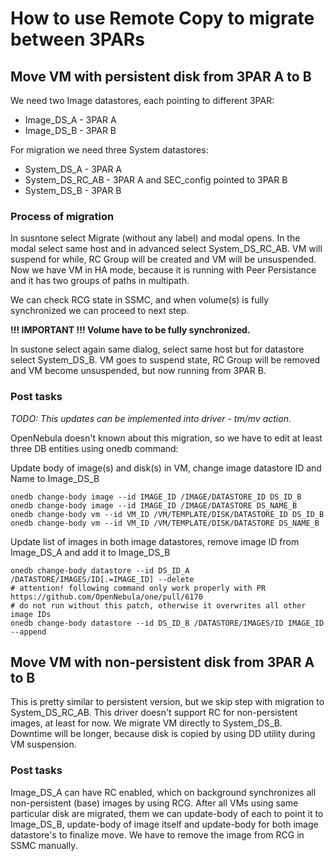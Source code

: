 # How to use Remote Copy to migrate between 3PARs

## Move VM with persistent disk from 3PAR A to B

We need two Image datastores, each pointing to different 3PAR:

- Image_DS_A - 3PAR A
- Image_DS_B - 3PAR B

For migration we need three System datastores:

- System_DS_A - 3PAR A
- System_DS_RC_AB - 3PAR A and SEC_config pointed to 3PAR B
- System_DS_B - 3PAR B

### Process of migration

In susntone select Migrate (without any label) and modal opens. In the modal select same host and in advanced select 
System_DS_RC_AB. VM will suspend for while, RC Group will be created and VM will be unsuspended. Now we have VM in HA
mode, because it is running with Peer Persistance and it has two groups of paths in multipath.

We can check RCG state in SSMC, and when volume(s) is fully synchronized we can proceed to next step.

**!!! IMPORTANT !!! Volume have to be fully synchronized.**

In sustone select again same dialog, select same host but for datastore select System_DS_B. VM goes to suspend state, 
RC Group will be removed and VM become unsuspended, but now running from 3PAR B.

### Post tasks

*TODO: This updates can be implemented into driver - tm/mv action.*

OpenNebula doesn't known about this migration, so we have to edit at least three DB entities using onedb command:

Update body of image(s) and disk(s) in VM, change image datastore ID and Name to Image_DS_B

```
onedb change-body image --id IMAGE_ID /IMAGE/DATASTORE_ID DS_ID_B
onedb change-body image --id IMAGE_ID /IMAGE/DATASTORE DS_NAME_B
onedb change-body vm --id VM_ID /VM/TEMPLATE/DISK/DATASTORE_ID DS_ID_B
onedb change-body vm --id VM_ID /VM/TEMPLATE/DISK/DATASTORE DS_NAME_B
```

Update list of images in both image datastores, remove image ID from Image_DS_A and add it to Image_DS_B
```
onedb change-body datastore --id DS_ID_A /DATASTORE/IMAGES/ID[.=IMAGE_ID] --delete
# attention! following command only work properly with PR https://github.com/OpenNebula/one/pull/6170
# do not run without this patch, otherwise it overwrites all other image IDs
onedb change-body datastore --id DS_ID_B /DATASTORE/IMAGES/ID IMAGE_ID --append
```

## Move VM with non-persistent disk from 3PAR A to B

This is pretty similar to persistent version, but we skip step with migration to System_DS_RC_AB. This driver doesn't
support RC for non-persistent images, at least for now. We migrate VM directly to System_DS_B. Downtime will be longer,
because disk is copied by using DD utility during VM suspension.

### Post tasks

Image_DS_A can have RC enabled, which on background synchronizes all non-persistent (base) images by using RCG. After
all VMs using same particular disk are migrated, them we can update-body of each to point it to Image_DS_B,
update-body of image itself and update-body for both image datastore's to finalize move. We have to remove the image
from RCG in SSMC manually.